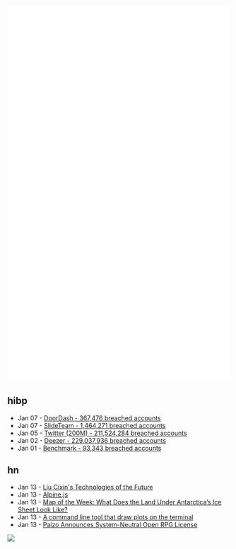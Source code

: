 ![Metrics](https://raw.githubusercontent.com/phixion/phixion/master/metrics.svg)

## hibp

<!--
for https://github.com/phixion/phixion/blob/main/.github/workflows/feeds.yml
-->
<!--START_SECTION:haveibeenpwnd-->
- Jan 07 - [DoorDash - 367,476 breached accounts](https://haveibeenpwned.com/PwnedWebsites#DoorDash)
- Jan 07 - [SlideTeam - 1,464,271 breached accounts](https://haveibeenpwned.com/PwnedWebsites#SlideTeam)
- Jan 05 - [Twitter (200M) - 211,524,284 breached accounts](https://haveibeenpwned.com/PwnedWebsites#Twitter200M)
- Jan 02 - [Deezer - 229,037,936 breached accounts](https://haveibeenpwned.com/PwnedWebsites#Deezer)
- Jan 01 - [Benchmark - 93,343 breached accounts](https://haveibeenpwned.com/PwnedWebsites#Benchmark)
<!--END_SECTION:haveibeenpwnd-->

## hn

<!--
for https://github.com/phixion/phixion/blob/main/.github/workflows/feeds.yml
-->
<!--START_SECTION:hn-->
- Jan 13 - [Liu Cixin's Technologies of the Future](https://vincelwt.com/darkforest)
- Jan 13 - [Alpine.js](https://alpinejs.dev/)
- Jan 13 - [Map of the Week: What Does the Land Under Antarctica’s Ice Sheet Look Like?](https://ubique.americangeo.org/map-of-the-week/map-of-the-week-what-does-the-land-under-antarcticas-ice-sheet-look-like/)
- Jan 13 - [A command line tool that draw plots on the terminal](https://github.com/red-data-tools/YouPlot)
- Jan 13 - [Paizo Announces System-Neutral Open RPG License](https://paizo.com/community/blog/v5748dyo6si7v?Paizo-Announces-SystemNeutral-Open-RPG-License)
<!--END_SECTION:hn-->

<!--
for https://yhype.me
-->
![](https://hit.yhype.me/github/profile?user_id=13013670)
